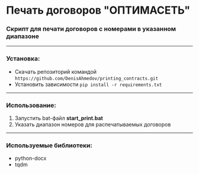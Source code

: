 # Печать договоров "ОПТИМАСЕТЬ"
### Скрипт для печати договоров с номерами в указанном диапазоне

***

### Установка:

- Скачать репозиторий командой `https://github.com/DenisAhmedov/printing_contracts.git`
- Установить зависимости `pip install -r requirements.txt`

***

### Использование:

1. Запустить bat-файл **start_print.bat**
2. Указать диапазон номеров для распечатываемых договоров

***

### Используемые библиотеки:

- python-docx
- tqdm

